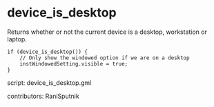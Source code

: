 device_is_desktop
==================

Returns whether or not the current device is a desktop, workstation or laptop.

    if (device_is_desktop()) {
    	// Only show the windowed option if we are on a desktop
    	instWindowedSetting.visible = true;
    }
	
script: device_is_desktop.gml

contributors: RaniSputnik